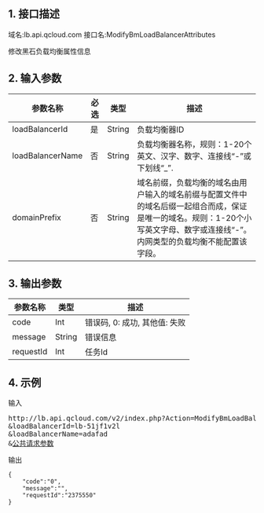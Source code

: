 ## 1. 接口描述
域名:lb.api.qcloud.com
接口名:ModifyBmLoadBalancerAttributes

修改黑石负载均衡属性信息

## 2. 输入参数
| 参数名称 | 必选  | 类型 | 描述 |
|---------|---------|---------|---------|
| loadBalancerId | 是 | String | 负载均衡器ID|
| loadBalancerName | 否 | String | 负载均衡器名称，规则：1-20个英文、汉字、数字、连接线“-”或下划线“_”.|
| domainPrefix | 否 | String | 域名前缀，负载均衡的域名由用户输入的域名前缀与配置文件中的域名后缀一起组合而成，保证是唯一的域名。规则：1-20个小写英文字母、数字或连接线“-”。内网类型的负载均衡不能配置该字段。|


## 3. 输出参数
| 参数名称 | 类型 | 描述 |
|---------|---------|---------|
| code | Int | 错误码, 0: 成功, 其他值: 失败|
| message | String | 错误信息|
| requestId | Int | 任务Id |


## 4. 示例
输入
<pre>
http://lb.api.qcloud.com/v2/index.php?Action=ModifyBmLoadBalancerAttributes
&loadBalancerId=lb-51jf1v2l
&loadBalancerName=adafad
&<a href="http://tcecqpoc.fsphere.cn/doc/api/229/6976">公共请求参数</a>
</pre>
输出
```
{
    "code":"0",
    "message":"",
    "requestId":"2375550"
}
```

